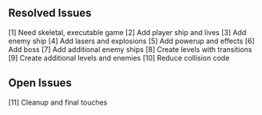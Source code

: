 ## Resolved Issues ##
[1] Need skeletal, executable game
[2] Add player ship and lives
[3] Add enemy ship
[4] Add lasers and explosions
[5] Add powerup and effects
[6] Add boss
[7] Add additional enemy ships
[8] Create levels with transitions
[9] Create additional levels and enemies
[10] Reduce collision code

## Open Issues ##

[11] Cleanup and final touches
